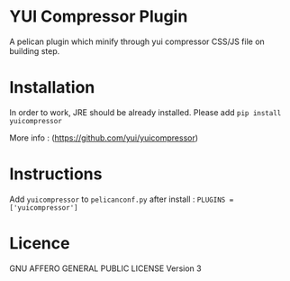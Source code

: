 # YUI Compressor Plugin

A pelican plugin which minify through yui compressor CSS/JS file on building step.

# Installation

In order to work, JRE should be already installed.
Please add `pip install yuicompressor`

More info : (https://github.com/yui/yuicompressor)

# Instructions

Add `yuicompressor` to `pelicanconf.py` after install :
`PLUGINS = ['yuicompressor']`

# Licence

GNU AFFERO GENERAL PUBLIC LICENSE Version 3
